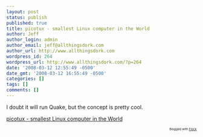 ```yaml
---
layout: post
status: publish
published: true
title: picotux - smallest Linux computer in the World
author: Jeff
author_login: admin
author_email: jeff@allthingsdork.com
author_url: http://www.allthingsdork.com
wordpress_id: 264
wordpress_url: http://www.allthingsdork.com/?p=264
date: '2008-03-12 12:55:49 -0500'
date_gmt: '2008-03-12 16:55:49 -0500'
categories: []
tags: []
comments: []
---
```

<p>I doubt it will run Quake, but the concept is pretty cool.</p>
<p><a href="http://www.picotux.com/">picotux - smallest Linux computer in the World</a> </p>
<p style="text-align: right; font-size: 8px">Blogged with <a href="http://www.flock.com/blogged-with-flock" title="Flock" target="_new">Flock</a></p></p>
